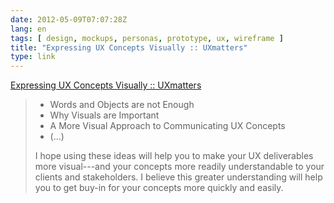```yaml
---
date: 2012-05-09T07:07:28Z
lang: en
tags: [ design, mockups, personas, prototype, ux, wireframe ]
title: "Expressing UX Concepts Visually :: UXmatters"
type: link
---
```


[Expressing UX Concepts Visually ::
UXmatters](http://www.uxmatters.com/mt/archives/2012/05/expressing-ux-concepts-visually.php)

> -   Words and Objects are not Enough
> -   Why Visuals are Important
> -   A More Visual Approach to Communicating UX Concepts
> -   (...)
>
> I hope using these ideas will help you to make your UX deliverables
> more visual---and your concepts more readily understandable to your
> clients and stakeholders. I believe this greater understanding will
> help you to get buy-in for your concepts more quickly and easily.

